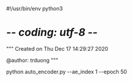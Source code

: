 #!/usr/bin/env python3
# -*- coding: utf-8 -*-
"""
Created on Thu Dec 17 14:29:27 2020

@author: trduong
"""


python auto_encoder.py --ae_index 1 --epoch 50
